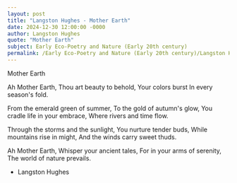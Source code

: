 ```yaml
---
layout: post
title: "Langston Hughes - Mother Earth"
date: 2024-12-30 12:00:00 -0000
author: Langston Hughes
quote: "Mother Earth"
subject: Early Eco-Poetry and Nature (Early 20th century)
permalink: /Early Eco-Poetry and Nature (Early 20th century)/Langston Hughes/Langston Hughes - Mother Earth
---
```


Mother Earth

Ah Mother Earth,
Thou art beauty to behold,
Your colors burst
In every season's fold.

From the emerald green of summer,
To the gold of autumn's glow,
You cradle life in your embrace,
Where rivers and time flow.

Through the storms and the sunlight,
You nurture tender buds,
While mountains rise in might,
And the winds carry sweet thuds.

Ah Mother Earth,
Whisper your ancient tales,
For in your arms of serenity,
The world of nature prevails.

- Langston Hughes
